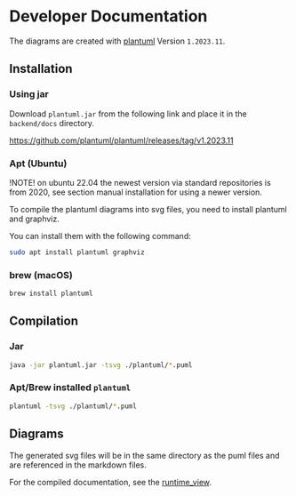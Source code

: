 # Developer Documentation

The diagrams are created with [plantuml](https://plantuml.com/) Version
`1.2023.11`.

## Installation

### Using jar

Download `plantuml.jar` from the following link and place it in the `backend/docs` directory.

<https://github.com/plantuml/plantuml/releases/tag/v1.2023.11>

### Apt (Ubuntu)

!NOTE! on ubuntu 22.04 the newest version via standard repositories is from 2020, see section manual installation for using a newer version.

To compile the plantuml diagrams into svg files, you need to install plantuml and graphviz.

You can install them with the following command:

```bash
sudo apt install plantuml graphviz
```

### brew (macOS)

```bash
brew install plantuml
```

## Compilation

### Jar

```bash
java -jar plantuml.jar -tsvg ./plantuml/*.puml
```

### Apt/Brew installed `plantuml`

```bash
plantuml -tsvg ./plantuml/*.puml
```

## Diagrams

The generated svg files will be in the same directory as the puml files and are referenced in the markdown files.

For the compiled documentation, see the [runtime_view](./runtime_view.md).
